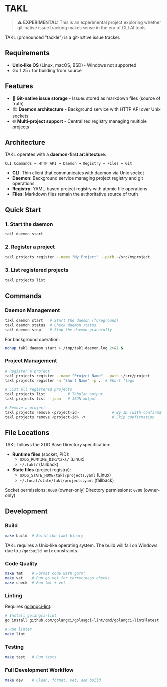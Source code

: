 # TAKL

> ⚠️ **EXPERIMENTAL:** This is an experimental project exploring whether git-native issue tracking makes sense in the era of CLI AI tools.

TAKL (pronounced "tackle") is a git-native issue tracker.

## Requirements

- **Unix-like OS** (Linux, macOS, BSD) - Windows not supported
- Go 1.25+ for building from source

## Features

- 📝 **Git-native issue storage** - Issues stored as markdown files (source of truth)
- 🏗️ **Daemon architecture** - Background service with HTTP API over Unix sockets
- 🌐 **Multi-project support** - Centralized registry managing multiple projects

## Architecture

TAKL operates with a **daemon-first architecture**:

```
CLI Commands → HTTP API → Daemon → Registry + Files + Git
```

- **CLI**: Thin client that communicates with daemon via Unix socket
- **Daemon**: Background service managing project registry and git operations
- **Registry**: YAML-based project registry with atomic file operations
- **Files**: Markdown files remain the authoritative source of truth

## Quick Start

### 1. Start the daemon
```bash
takl daemon start
```

### 2. Register a project
```bash
takl projects register --name "My Project" --path ~/src/myproject
```

### 3. List registered projects
```bash
takl projects list
```

## Commands

### Daemon Management

```bash
takl daemon start   # Start the daemon (foreground)
takl daemon status  # Check daemon status
takl daemon stop    # Stop the daemon gracefully
```

For background operation:
```bash
nohup takl daemon start > /tmp/takl-daemon.log 2>&1 &
```

### Project Management

```bash
# Register a project
takl projects register --name "Project Name" --path ~/src/project
takl projects register -n "Short Name" -p .  # Short flags

# List all registered projects
takl projects list          # Tabular output
takl projects list --json   # JSON output

# Remove a project
takl projects remove <project-id>               # By ID (with confirmation)
takl projects remove <project-id> -y            # Skip confirmation
```

## File Locations

TAKL follows the XDG Base Directory specification:

- **Runtime files** (socket, PID):
  - `$XDG_RUNTIME_DIR/takl/` (Linux)
  - `~/.takl/` (fallback)
- **State files** (project registry):
  - `$XDG_STATE_HOME/takl/projects.yaml` (Linux)
  - `~/.local/state/takl/projects.yaml` (fallback)

Socket permissions: `0600` (owner-only)
Directory permissions: `0700` (owner-only)

## Development

### Build

```bash
make build  # Build the takl binary
```

TAKL requires a Unix-like operating system. The build will fail on Windows due to `//go:build unix` constraints.

### Code Quality

```bash
make fmt    # Format code with gofmt
make vet    # Run go vet for correctness checks
make check  # Run fmt + vet
```

### Linting

Requires [golangci-lint](https://golangci-lint.run/):

```bash
# Install golangci-lint
go install github.com/golangci/golangci-lint/cmd/golangci-lint@latest

# Run linter
make lint
```

### Testing

```bash
make test   # Run tests
```

### Full Development Workflow

```bash
make dev    # Clean, format, vet, and build
```
